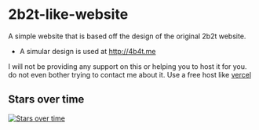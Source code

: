 # 2b2t-like-website
A simple website that is based off the design of the original 2b2t website.
* A simular design is used at http://4b4t.me

I will not be providing any support on this or helping you to host it for you. do not even bother trying to contact me about it. Use a free host like [vercel](https://vercel.com)

## Stars over time
[![Stars over time](https://starchart.cc/Daynios/2b2t-like-website.svg)](https://starchart.cc/Daynios/2b2t-like-website)
